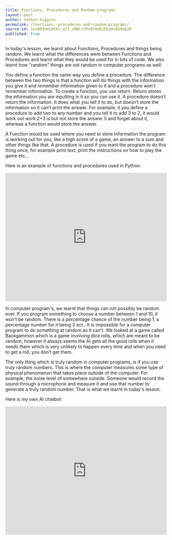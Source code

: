 ```yaml
---
title: Functions, Procedures and Random programs
layout: post
author: nathan.higgins
permalink: /functions,-procedures-and-random-programs/
source-id: 1esB09UmCWiHc_q71_zNWirCRvQfAmBjEExHxbGdmA20
published: true
---
```

In today's lesson, we learnt about Functions, Procedures and things being random. We learnt what the differences were between Functions and Procedures and learnt what they would be used for in bits of code. We also learnt how "random" things are not random in computer programs as well.

You define a function the same way you define a procedure. The difference between the two things is that a function will do things with the information you give it and remember information given to it and a procedure won't remember information.  To create a function, you use return. Return stores the information you are inputting in it so you can use it. A procedure doesn’t return the information. It does what you tell it to do, but doesn’t store the information so it can’t print the answer. For example, it you define a procedure to add two to any number and you tell it to add 3 to 2, it  would work out work 2+3 is but not store the answer 5 and forget about it, whereas a function would store the answer.

A Function would be used where you need to store information the program is working out for you, like a high score of a game, an answer to a sum and other things like that. A procedure is used if you want the program to do this thing once, for example print text, print the instructions on how to play the game etc…

Here is an example of functions and procedures used in Python:

<iframe height="400px" width="100%" src="https://repl.it/@nathanhiggins/Year-9-function-and-prodcedures?lite=true" scrolling="no" frameborder="no" allowtransparency="true" allowfullscreen="true" sandbox="allow-forms allow-pointer-lock allow-popups allow-same-origin allow-scripts allow-modals"></iframe>

In computer program's, we learnt that things can not possibly be random ever. If you program something to choose a number between 1 and 10, it won’t be random. There is a percentage chance of the number being 1, a percentage number for it being 2 ect...It is impossible for a computer program to do something at random as it can't.  We looked at a game called Backgammon which is a game involving dice rolls, which are meant to be random, however it always seems the AI gets all the good rolls when it needs them which is very unlikely to happen every time and when you need to get a roll, you don’t get them.

The only thing which is truly random in computer programs, is if you use truly random numbers. This is where the computer measures some type of physical phenomenon that takes place outside of the computer. For example, the noise level of somewhere outside. Someone would record the sound through a microphone and measure it and use that number to generate a truly random number. That is what we learnt in today's lesson.

Here is my own AI chatbot:

<iframe height="400px" width="100%" src="https://repl.it/@nathanhiggins/2017-yr9?lite=true" scrolling="no" frameborder="no" allowtransparency="true" allowfullscreen="true" sandbox="allow-forms allow-pointer-lock allow-popups allow-same-origin allow-scripts allow-modals"></iframe>

